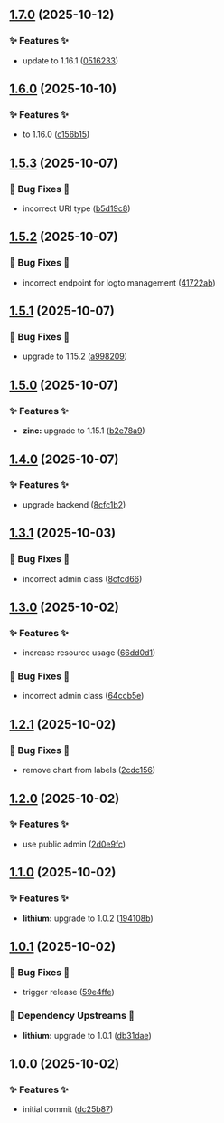 ## [1.7.0](https://github.com/AtomiCloud/alcohol.carbon/compare/v1.6.0...v1.7.0) (2025-10-12)


### ✨ Features ✨

* update to 1.16.1 ([0516233](https://github.com/AtomiCloud/alcohol.carbon/commit/0516233c92f6d3413841fafdeb5256a4758f83a4))

## [1.6.0](https://github.com/AtomiCloud/alcohol.carbon/compare/v1.5.3...v1.6.0) (2025-10-10)


### ✨ Features ✨

* to 1.16.0 ([c156b15](https://github.com/AtomiCloud/alcohol.carbon/commit/c156b1524d12e2f53408ab676c2c5cf7fb0ac429))

## [1.5.3](https://github.com/AtomiCloud/alcohol.carbon/compare/v1.5.2...v1.5.3) (2025-10-07)


### 🐛 Bug Fixes 🐛

* incorrect URI type ([b5d19c8](https://github.com/AtomiCloud/alcohol.carbon/commit/b5d19c813a21bd073da562d93db0f4c4196d9bb7))

## [1.5.2](https://github.com/AtomiCloud/alcohol.carbon/compare/v1.5.1...v1.5.2) (2025-10-07)


### 🐛 Bug Fixes 🐛

* incorrect endpoint for logto management ([41722ab](https://github.com/AtomiCloud/alcohol.carbon/commit/41722ab5ce9091348d6d6f8bb3c92074c92f9a8e))

## [1.5.1](https://github.com/AtomiCloud/alcohol.carbon/compare/v1.5.0...v1.5.1) (2025-10-07)


### 🐛 Bug Fixes 🐛

* upgrade to 1.15.2 ([a998209](https://github.com/AtomiCloud/alcohol.carbon/commit/a998209a53f9f55a3f523a6150edf122e6e005d0))

## [1.5.0](https://github.com/AtomiCloud/alcohol.carbon/compare/v1.4.0...v1.5.0) (2025-10-07)


### ✨ Features ✨

* **zinc:** upgrade to 1.15.1 ([b2e78a9](https://github.com/AtomiCloud/alcohol.carbon/commit/b2e78a9077aac4545bab90009d3ec4b57702bd97))

## [1.4.0](https://github.com/AtomiCloud/alcohol.carbon/compare/v1.3.1...v1.4.0) (2025-10-07)


### ✨ Features ✨

* upgrade backend ([8cfc1b2](https://github.com/AtomiCloud/alcohol.carbon/commit/8cfc1b2be7e10875be67200da5f1c2f5c0fa4638))

## [1.3.1](https://github.com/AtomiCloud/alcohol.carbon/compare/v1.3.0...v1.3.1) (2025-10-03)


### 🐛 Bug Fixes 🐛

* incorrect admin class ([8cfcd66](https://github.com/AtomiCloud/alcohol.carbon/commit/8cfcd66970e3e9114df7f553f2d963a516891fb1))

## [1.3.0](https://github.com/AtomiCloud/alcohol.carbon/compare/v1.2.1...v1.3.0) (2025-10-02)


### ✨ Features ✨

* increase resource usage ([66dd0d1](https://github.com/AtomiCloud/alcohol.carbon/commit/66dd0d10557c2e743ba99338db225eeb02613515))


### 🐛 Bug Fixes 🐛

* incorrect admin class ([64ccb5e](https://github.com/AtomiCloud/alcohol.carbon/commit/64ccb5e8f80edbf436f6bd59bcd1d6032fe067b5))

## [1.2.1](https://github.com/AtomiCloud/alcohol.carbon/compare/v1.2.0...v1.2.1) (2025-10-02)


### 🐛 Bug Fixes 🐛

* remove chart from labels ([2cdc156](https://github.com/AtomiCloud/alcohol.carbon/commit/2cdc1560491bb2e3bb30a12f7e70be021cc3e88c))

## [1.2.0](https://github.com/AtomiCloud/alcohol.carbon/compare/v1.1.0...v1.2.0) (2025-10-02)


### ✨ Features ✨

* use public admin ([2d0e9fc](https://github.com/AtomiCloud/alcohol.carbon/commit/2d0e9fc5927323e7ba73a2d26823dfea243c645e))

## [1.1.0](https://github.com/AtomiCloud/alcohol.carbon/compare/v1.0.1...v1.1.0) (2025-10-02)


### ✨ Features ✨

* **lithium:** upgrade to 1.0.2 ([194108b](https://github.com/AtomiCloud/alcohol.carbon/commit/194108bbe667c12d73be3bb058601f7f4e365821))

## [1.0.1](https://github.com/AtomiCloud/alcohol.carbon/compare/v1.0.0...v1.0.1) (2025-10-02)


### 🐛 Bug Fixes 🐛

* trigger release ([59e4ffe](https://github.com/AtomiCloud/alcohol.carbon/commit/59e4ffe586059569e4fa518de566d447a912af56))


### 🔼 Dependency Upstreams 🔼

* **lithium:** upgrade to 1.0.1 ([db31dae](https://github.com/AtomiCloud/alcohol.carbon/commit/db31dae8115fcf948ba8afe65f0b4ddbdccd8511))

## 1.0.0 (2025-10-02)


### ✨ Features ✨

* initial commit ([dc25b87](https://github.com/AtomiCloud/alcohol.carbon/commit/dc25b87bd16fab51710f69f64ae41229cde998a0))
